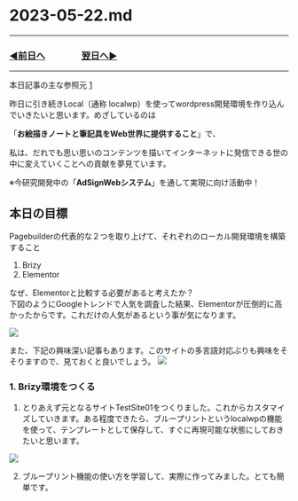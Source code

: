 # 2023-05-22.md
---
### [◀️前日へ](https://github.com/yuasys/chatty-journal/blob/main/2023/05/2023-05-21.md)&emsp;&emsp;&emsp;&emsp;[翌日へ▶️](https://github.com/yuasys/chatty-journal/blob/main/2023/05/2023-05-23.md)
---

本日記事の主な参照元 [1](https://hackmd.io/@yuasys/SJFHUeuS2)   

昨日に引き続きLocal（通称 localwp）を使ってwordpress開発環境を作り込んでいきたいと思います。めざしているのは  
  
「<b>お絵描きノートと筆記具をWeb世界に提供すること</b>」で、  

私は、だれでも思い思いのコンテンツを描いてインターネットに発信できる世の中に変えていくことへの貢献を夢見ています。  

※今研究開発中の「<b>AdSignWebシステム</b>」を通して実現に向け活動中！

## 本日の目標

Pagebuilderの代表的な２つを取り上げて、それぞれのローカル開発環境を構築すること  

1. Brizy
2. Elementor

なぜ、Elementorと比較する必要があると考えたか？  
下図のようにGoogleトレンドで人気を調査した結果、Elementorが圧倒的に高かったからです。これだけの人気があるという事が気になります。

![](https://hackmd.io/_uploads/ByRb9zur3.png)

また、下記の興味深い記事もあります。このサイトの多言語対応ぶりも興味をそそりますので、見ておくと良いでしょう。
[![](https://hackmd.io/_uploads/HyxbQnGuHn.png)](https://www.semseoblog.com/ja/best-website-builder-brizy-vs-elementor/)


### 1. Brizy環境をつくる

1. とりあえず元となるサイトTestSite01をつくりました。これからカスタマイズしていきます。ある程度できたら、ブループリントというlocalwpの機能を使って、テンプレートとして保存して、すぐに再現可能な状態にしておきたいと思います。

![](https://hackmd.io/_uploads/r1Gxnlur2.png)


2. ブループリント機能の使い方を学習して、実際に作ってみました。とても簡単です。
